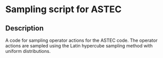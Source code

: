 # Sampling script for ASTEC

## Description

A code for sampling operator actions for the ASTEC code. The operator actions are sampled using the Latin hypercube sampling method with uniform distributions.


